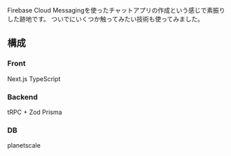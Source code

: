 Firebase Cloud Messagingを使ったチャットアプリの作成という感じで素振りした跡地です。
ついでにいくつか触ってみたい技術も使ってみました。
## 構成
### Front
Next.js
TypeScript

### Backend
tRPC + Zod
Prisma

### DB
planetscale

